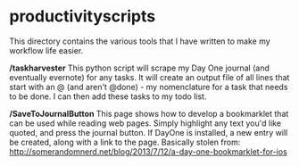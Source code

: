productivityscripts
===================
This directory contains the various tools that I have written to make my workflow life easier.


**/taskharvester**
	This python script will scrape my Day One journal (and eventually evernote) for any tasks.
	It will create an output file of all lines that start with an @ (and aren't @done) - my
	nomenclature for a task that needs to be done.  I can then add these tasks to my todo list.
	
**/SaveToJournalButton**
     	This page shows how to develop a bookmarklet that can be used while reading web pages.  Simply highlight any text you'd like quoted, and press the journal button.  If DayOne is installed, a new entry will be created, along with a link to the page.  Basically stolen from: http://somerandomnerd.net/blog/2013/7/12/a-day-one-bookmarklet-for-ios	
